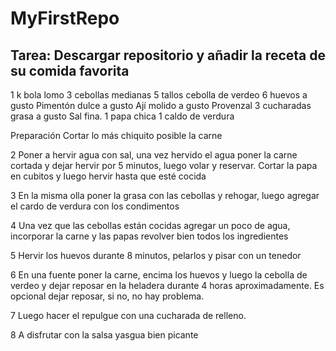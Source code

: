 # MyFirstRepo

## Tarea: Descargar repositorio y añadir la receta de su comida favorita
1 k bola lomo
3 cebollas medianas
5 tallos cebolla de verdeo
6 huevos
a gusto Pimentón dulce
a gusto Ají molido
a gusto Provenzal
3 cucharadas grasa
a gusto Sal fina.
1 papa chica
1 caldo de verdura

Preparación
Cortar lo más chiquito posible la carne

2
Poner a hervir agua con sal, una vez hervido el agua poner la carne cortada y dejar hervir por 5 minutos, luego volar y reservar. Cortar la papa en cubitos y luego hervir hasta que esté cocida

3
En la misma olla poner la grasa con las cebollas y rehogar, luego agregar el cardo de verdura con los condimentos

4
Una vez que las cebollas están cocidas agregar un poco de agua, incorporar la carne y las papas revolver bien todos los ingredientes

5
Hervir los huevos durante 8 minutos, pelarlos y pisar con un tenedor

6
En una fuente poner la carne, encima los huevos y luego la cebolla de verdeo y dejar reposar en la heladera durante 4 horas aproximadamente. Es opcional dejar reposar, si no, no hay problema.

7
Luego hacer el repulgue con una cucharada de relleno.

8
A disfrutar con la salsa yasgua bien picante